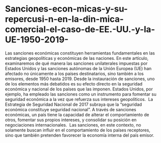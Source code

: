 # Sanciones-econ-micas-y-su-repercusi-n-en-la-din-mica-comercial-el-caso-de-EE.-UU.-y-la-UE-1950-2019-
Las sanciones económicas constituyen herramientas fundamentales en las estrategias geopolíticas y económicas de las naciones. En este artículo, examinaremos de qué manera las sanciones unilaterales impuestas por Estados Unidos y las sanciones autónomas de la Unión Europea (UE) han afectado no únicamente a los países destinatarios, sino también a los emisores, desde 1950 hasta 2019.
Desde la instauración de sanciones, uno de los elementos más debatidos es su efecto directo en la seguridad económica y nacional de los países que las imponen. Estados Unidos, por ejemplo, ha empleado las sanciones como un instrumento para fomentar su seguridad económica a la vez que refuerza sus intereses geopolíticos. 
La Estrategia de Seguridad Nacional de 2017 subraya que la “seguridad económica constituye seguridad nacional”. A través de sanciones económicas, un país tiene la capacidad de alterar el comportamiento de otros, fomentar sus propios intereses, y consolidar su posición en negociaciones internacionales. 
Las sanciones, en este contexto, no solamente buscan influir en el comportamiento de los países receptores, sino que también pretenden favorecer la economía interna del país emisor.
